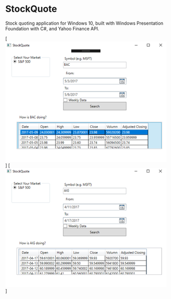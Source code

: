 # StockQuote
Stock quoting application for Windows 10, built with Windows Presentation Foundation with C#, and Yahoo Finance API.

[![Screenshot](https://raw.githubusercontent.com/DylanCh/StockQuote/master/StockQuote%20Bank%20of%20America.PNG)]
[![Screenshot](https://raw.githubusercontent.com/DylanCh/StockQuote/master/Stockquote%20AIG.PNG)]

